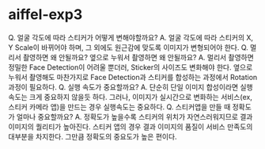 # aiffel-exp3
Q. 얼굴 각도에 따라 스티커가 어떻게 변해야할까요?
    A. 얼굴 각도에 따라 스티커의 X, Y Scale이 바뀌어야 하며, 그 외에도 원근감에 맞도록 이미지가 변형되어야 한다.
Q. 멀리서 촬영하면 왜 안될까요? 옆으로 누워서 촬영하면 왜 안될까요?
    A. 멀리서 촬영하면 정밀한 Face Detection이 어려울 뿐더러, Sticker의 사이즈도 변화해야 한다.
       옆으로 누워서 촬영해도 마찬가지로 Face Detection과 스티커를 합성하는 과정에서 Rotation 과정이 필요하다.
Q. 실행 속도가 중요할까요?
    A. 단순히 단일 이미지 합성이라면 실행 속도는 크게 중요하지 않을듯 하다.
       그러나, 이미지가 실시간으로 변화하는 서비스(ex, 스티커 카메라 앱)을 만드는 경우 실행속도는 중요하다.
Q. 스티커앱을 만들 때 정확도가 얼마나 중요할까요?
    A. 정확도가 높을수록 스티커의 위치가 자연스러워지므로 결과 이미지의 퀄리티가 높아진다.
       스티커 앱의 경우 결과 이미지의 품질이 서비스 만족도의 대부분을 차지한다. 
       그만큼 정확도의 중요도가 높은 편이다.
